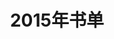---
layout: book
title: 2015年书单
category: 阅读
keywords: 书单，2015
books: 
    - title: 月亮与六便士
      status: 已读
      author: 【英】毛姆
      publisher: 上海译文出版社
      language: 中文
      link: http://book.douban.com/subject/4123116/
      cover: http://img4.douban.com/lpic/s4047946.jpg
      description: 思特里克兰德的追求能有几人懂?思特里克兰德才是一个纯粹的人。
    - title: 射雕英雄传
      status: 已读
      author: 金庸
      publisher: 生活.读书.新知三联书店
      language: 中文
      link: http://book.douban.com/subject/1789837/
      cover: http://img4.douban.com/lpic/s2361078.jpg
      description: 
    - title: 天龙八部
      status: 已读
      author: 金庸
      publisher: 生活.读书.新知三联书店
      language: 中文
      link: http://book.douban.com/subject/1255625/
      cover: http://img4.douban.com/lpic/s23632058.jpg
      description: 结尾有些仓促了
    - title: 活着
      status: 已读
      author: 余华
      publisher: 南海出版公司
      language: 中文
      link: http://book.douban.com/subject/1082154/
      cover: http://img3.douban.com/lpic/s23836852.jpg
      description: 底层人物的写照
    - title: 西游记
      status: 已读
      author: 吴承恩
      publisher: 岳麓书社
      language: 中文
      link: http://book.douban.com/subject/1061803/
      cover: http://img3.douban.com/lpic/s9125702.jpg
      description: 与电视剧很不一样！
    - title: 李清照词集
      status: 已读
      author: 李清照
      publisher: 上海古籍出版社
      language: 中文
      link: http://book.douban.com/subject/3993399/
      cover: http://img4.douban.com/lpic/s3952436.jpg
      description: 其才思，令人钦慕！
    - title: 三侠五义
      status: 已读
      author: （清）石玉昆 
      publisher: 华夏出版社
      language: 中文
      link: http://book.douban.com/subject/1261296/
      cover: http://img4.douban.com/lpic/s1305488.jpg
      description: 济危扶困多侠义，惩恶扬善需包公
    - title: 撒哈拉的故事
      status: 已读
      author: 三毛 
      publisher: 北京十月文艺出版社
      language: 中文
      link: http://book.douban.com/subject/6710437/
      cover: http://img3.douban.com/lpic/s6780941.jpg
      description: 沙漠里的人与事，读来竟有悲戚之感
    - title: 雨季不再来
      status: 已读
      author: 三毛 
      publisher: 北京十月文艺出版社
      language: 中文
      link: http://book.douban.com/subject/2136140/
      cover: http://img4.doubanio.com/lpic/s2563279.jpg
      description: 感觉年少的三毛与长大后的三毛实在是大大的不同，不知何时开始变化的呢
    - title: 万水千山走遍
      status: 已读
      author: 三毛 
      publisher: 北京十月文艺出版社
      language: 中文
      link: http://book.douban.com/subject/2136133/
      cover: http://img3.douban.com/lpic/s2563272.jpg
      description: 南美洲游记，南美洲的风俗记录
    - title: 梦里花落知多少
      status: 已读
      author: 三毛 
      publisher: 北京十月文艺出版社
      language: 中文
      link: http://book.douban.com/subject/2070844/
      cover: http://img3.douban.com/lpic/s2393243.jpg
      description: 人生如梦，落花总无情
    - title: 梦里花落知多少
      status: 已读
      author: 三毛 
      publisher: 北京十月文艺出版社
      language: 中文
      link: http://book.douban.com/subject/2070844/
      cover: http://img3.douban.com/lpic/s2393243.jpg
      description: 人生如梦，落花总无情
---